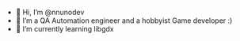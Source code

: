 - 👋 Hi, I’m @nnunodev
- 👀 I’m a QA Automation engineer and a hobbyist Game developer :) 
- 🌱 I’m currently learning libgdx 

<!---
nnunodev/nnunodev is a ✨ special ✨ repository because its `README.md` (this file) appears on your GitHub profile.
You can click the Preview link to take a look at your changes.
--->
